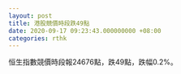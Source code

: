 ```yaml
---
layout: post
title: 港股競價時段跌49點
date: 2020-09-17 09:23:43.000000000 +08:00
categories: rthk
---
```


恒生指數競價時段報24676點，跌49點，跌幅0.2%。
